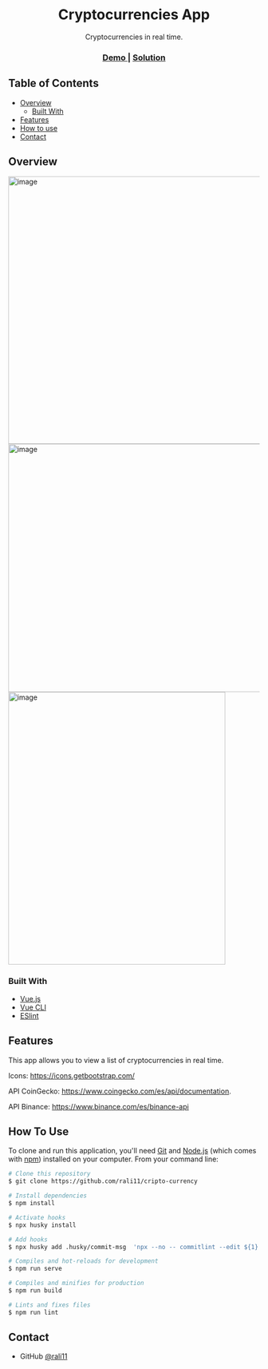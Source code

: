 <h1 align="center">Cryptocurrencies App</h1>

<div align="center">
    Cryptocurrencies in real time.
</div>

<div align="center">
  <h3>
    <a href="https://ornate-babka-5084a4.netlify.app/">
      Demo
    </a>
    <span> | </span>
    <a href="https://github.com/rali11/cripto-currency">
      Solution
    </a>
  </h3>
</div>

## Table of Contents

- [Overview](#overview)
  - [Built With](#built-with)
- [Features](#features)
- [How to use](#how-to-use)
- [Contact](#contact)


## Overview

<img width="1125" height="536" alt="image" src="https://github.com/user-attachments/assets/becea173-158f-4f45-b91e-9ebae7dec98f" />

<img width="600" height="497" alt="image" src="https://github.com/user-attachments/assets/59f0cf6e-0a9f-4661-ab3f-5f364af31fc5" />

<img width="435" height="546" alt="image" src="https://github.com/user-attachments/assets/9b3da6b5-7418-42d8-8a0a-1cfd0e3474b0" />

### Built With

<!-- This section should list any major frameworks that you built your project using. Here are a few examples.-->

- [Vue.js](https://v2.vuejs.org/)
- [Vue CLI](https://cli.vuejs.org/)
- [ESlint](https://eslint.org/)

## Features

<!-- List the features of your application or follow the template. Don't share the figma file here :) -->

This app allows you to view a list of cryptocurrencies in real time.


Icons: https://icons.getbootstrap.com/

API CoinGecko: https://www.coingecko.com/es/api/documentation.

API Binance: https://www.binance.com/es/binance-api

## How To Use

<!-- Example: -->

To clone and run this application, you'll need [Git](https://git-scm.com) and [Node.js](https://nodejs.org/en/download/) (which comes with [npm](http://npmjs.com)) installed on your computer. From your command line:

```bash
# Clone this repository
$ git clone https://github.com/rali11/cripto-currency

# Install dependencies
$ npm install

# Activate hooks
$ npx husky install

# Add hooks
$ npx husky add .husky/commit-msg  'npx --no -- commitlint --edit ${1}'

# Compiles and hot-reloads for development
$ npm run serve

# Compiles and minifies for production
$ npm run build

# Lints and fixes files
$ npm run lint
```

## Contact

- GitHub [@rali11](https://{github.com/rali11})
